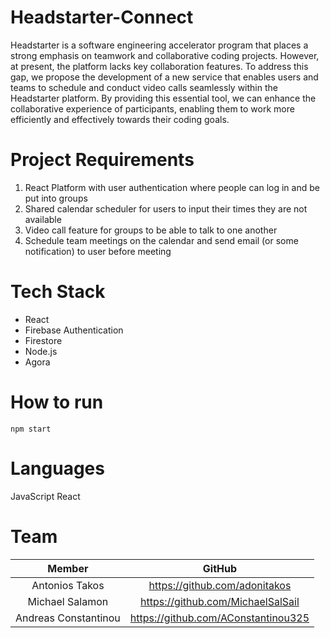 # Headstarter-Connect
Headstarter is a software engineering accelerator program that places a strong emphasis on teamwork and collaborative coding projects. However, at present, the platform lacks key collaboration features. To address this gap, we propose the development of a new service that enables users and teams to schedule and conduct video calls seamlessly within the Headstarter platform. By providing this essential tool, we can enhance the collaborative experience of participants, enabling them to work more efficiently and effectively towards their coding goals.

# Project Requirements
1. React Platform with user authentication where people can log in and be put into groups 
2. Shared calendar scheduler for users to input their times they are not available 
3. Video call feature for groups to be able to talk to one another 
4. Schedule team meetings on the calendar and send email (or some notification) to user before meeting

# Tech Stack
- React
- Firebase Authentication
- Firestore
- Node.js
- Agora

# How to run
```npm start```

# Languages
JavaScript React


# Team
|    **Member**    |           **GitHub**          |
|:----------------:|:-----------------------------:|
| Antonios Takos | https://github.com/adonitakos |  
| Michael Salamon    |  https://github.com/MichaelSalSail |  
|   Andreas Constantinou | https://github.com/AConstantinou325 |       

